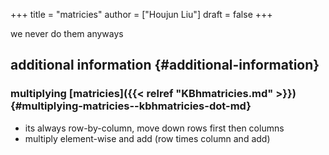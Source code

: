 +++
title = "matricies"
author = ["Houjun Liu"]
draft = false
+++

we never do them anyways


## additional information {#additional-information}


### multiplying [matricies]({{< relref "KBhmatricies.md" >}}) {#multiplying-matricies--kbhmatricies-dot-md}

-   its always row-by-column, move down rows first then columns
-   multiply element-wise and add (row times column and add)